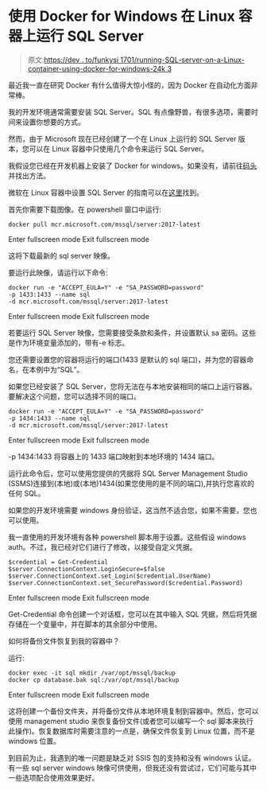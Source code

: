 # 使用 Docker for Windows 在 Linux 容器上运行 SQL Server

> 原文:[https://dev . to/funkysi 1701/running-SQL-server-on-a-Linux-container-using-docker-for-windows-24k 3](https://dev.to/funkysi1701/running-sql-server-on-a-linux-container-using-docker-for-windows-24k3)

最近我一直在研究 Docker 有什么值得大惊小怪的，因为 Docker 在自动化方面非常棒。

我的开发环境通常需要安装 SQL Server。SQL 有点像野兽，有很多选项，需要时间来设置你想要的方式。

然而，由于 Microsoft 现在已经创建了一个在 Linux 上运行的 SQL Server 版本，您可以在 Linux 容器中只使用几个命令来运行 SQL Server。

我假设您已经在开发机器上安装了 Docker for windows。如果没有，请前往[码头](https://docs.docker.com/docker-for-windows/install/#where-to-go-next)并找出方法。

微软在 Linux 容器中设置 SQL Server 的指南可以在[这里](https://docs.microsoft.com/en-us/sql/linux/quickstart-install-connect-docker?view=sql-server-2017)找到。

首先你需要下载图像。在 powershell 窗口中运行:

```
docker pull mcr.microsoft.com/mssql/server:2017-latest 
```

Enter fullscreen mode Exit fullscreen mode

这将下载最新的 sql server 映像。

要运行此映像，请运行以下命令:

```
docker run -e "ACCEPT_EULA=Y" -e "SA_PASSWORD=password"
-p 1433:1433 --name sql
-d mcr.microsoft.com/mssql/server:2017-latest 
```

Enter fullscreen mode Exit fullscreen mode

若要运行 SQL Server 映像，您需要接受条款和条件，并设置默认 sa 密码。这些是作为环境变量添加的，带有-e 标志。

您还需要设置您的容器将运行的端口(1433 是默认的 sql 端口)，并为您的容器命名，在本例中为“SQL”。

如果您已经安装了 SQL Server，您将无法在与本地安装相同的端口上运行容器。要解决这个问题，您可以选择不同的端口。

```
docker run -e "ACCEPT_EULA=Y" -e "SA_PASSWORD=password" 
-p 1434:1433 --name sql
-d mcr.microsoft.com/mssql/server:2017-latest 
```

Enter fullscreen mode Exit fullscreen mode

-p 1434:1433 将容器上的 1433 端口映射到本地环境的 1434 端口。

运行此命令后，您可以使用您提供的凭据将 SQL Server Management Studio (SSMS)连接到(本地)或(本地)1434(如果您使用的是不同的端口),并执行您喜欢的任何 SQL。

如果您的开发环境需要 windows 身份验证，这当然不适合您，如果不需要，您也可以使用。

我一直使用的开发环境有各种 powershell 脚本用于设置。这些假设 windows auth。不过，我已经对它们进行了修改，以接受自定义凭据。

```
$credential = Get-Credential $server.ConnectionContext.LoginSecure=$false 
$server.ConnectionContext.set_Login($credential.UserName) 
$server.ConnectionContext.set_SecurePassword($credential.Password) 
```

Enter fullscreen mode Exit fullscreen mode

Get-Credential 命令创建一个对话框，您可以在其中输入 SQL 凭据，然后将凭据存储在一个变量中，并在脚本的其余部分中使用。

如何将备份文件恢复到我的容器中？

运行:

```
docker exec -it sql mkdir /var/opt/mssql/backup
docker cp database.bak sql:/var/opt/mssql/backup 
```

Enter fullscreen mode Exit fullscreen mode

这将创建一个备份文件夹，并将备份文件从本地环境复制到容器中。然后，您可以使用 management studio 来恢复备份文件(或者您可以编写一个 sql 脚本来执行此操作)。恢复数据库时需要注意的一点是，确保文件恢复到 Linux 位置，而不是 windows 位置。

到目前为止，我遇到的唯一问题是缺乏对 SSIS 包的支持和没有 windows 认证。有一些 sql server windows 映像可供使用，但我还没有尝试过，它们可能与其中一些选项配合使用效果更好。